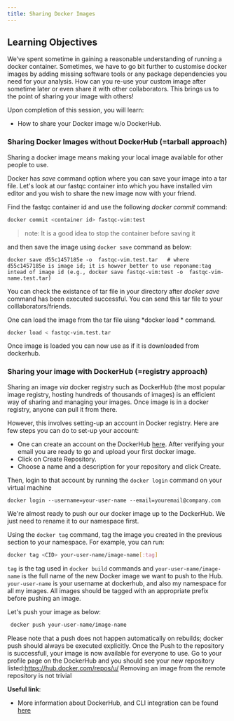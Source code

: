 ```yaml
---
title: Sharing Docker Images
---
```

## Learning Objectives 

We’ve spent sometime in gaining a reasonable understanding of running a docker container. Sometimes, we have to go bit further to customise docker images by adding missing software tools or any package dependencies you need for your  analysis. How can you re-use your custom image after sometime later or even share it with other collaborators. This brings us to the point of sharing your image with others!

Upon completion of this session, you will learn: 

- How to share your Docker image w/o DockerHub.

### Sharing Docker Images without DockerHub (=tarball approach)

Sharing a docker image means making your local image available for other people to use.

Docker has *save* command option where you can save your image into a tar file. Let's look at our fastqc container into which you have installed vim editor and you wish to share the new image now with your friend.

Find the fastqc container id and use the following *docker commit* command:

```bash
docker commit <container id> fastqc-vim:test
```
> note: It is a good idea to stop the container before saving it 

and then save the image using `docker save` command as below:

```
docker save d55c1457185e -o  fastqc-vim.test.tar   # where d55c1457185e is image id; it is howver better to use reponame:tag intead of image id (e.g., docker save fastqc-vim:test -o  fastqc-vim-name.test.tar)
```
You can check the existance of tar file in your directory after *docker save* command has been executed successful. You can send this tar file to your colllaborators/friends.

One can load the image from the tar file uisng *docker load * command. 

```bash
docker load < fastqc-vim.test.tar
```
Once image is loaded you can now use as if it is downloaded from dockerhub.

### Sharing your image with DockerHub (=registry approach)

Sharing an image *via* docker registry such as  DockerHub (the most popular image registry, hosting hundreds of thousands of images) is an efficient way of sharing and managing your images. Once image is in a docker registry, anyone can pull it from there. 

However, this involves setting-up an account in Docker registry. Here are few steps you can do to set-up your account:

- One can create an account on the DockerHub [here](https://hub.docker.com/account/signup/). After verifying your email you are ready to go and upload your first docker image.
- Click on Create Repository.
- Choose a name  and a description for your repository and click Create.

Then, login to that account by running the ``docker login`` command on your virtual machine

```
docker login --username=your-user-name --email=youremail@company.com
```
We're almost ready to push our our docker image up to the DockerHub. We just need to rename it to our namespace first.

Using the `docker tag` command, tag the image you created in the previous section to your namespace. For example, you can run:

```bash
docker tag <CID> your-user-name/image-name[:tag]
```

`tag` is the tag used in `docker build` commands and `your-user-name/image-name` is the full name of the new Docker image we want to push to the Hub. `your-user-name` is your username at dockerhub, and also my namespace for all my images. All images should be tagged with an appropriate prefix before pushing an image.

 Let's push your image as below:

```bash
 docker push your-user-name/image-name
```

Please note that a push does not happen automatically on rebuilds; docker push should always be executed explicitly. Once the Push  to the repository is successfull, your image is now available for everyone to use. Go to your profile page on the DockerHub and you should see your new repository listed:[https://hub.docker.com/repos/u/<username>](https://hub.docker.com/repos/u/<username>)
Removing an image from the remote repository is not trivial

**Useful link**:
- More information about DockerHub, and CLI integration can be found [here](https://docs.docker.com/docker-hub/)
